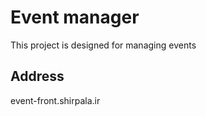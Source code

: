 # Event manager 

This project is designed for managing events
## Address 
event-front.shirpala.ir


